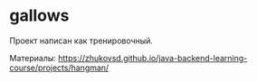 # gallows

Проект написан как тренировочный.

Материалы:
https://zhukovsd.github.io/java-backend-learning-course/projects/hangman/